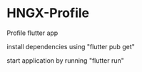 # HNGX-Profile
Profile flutter app

install dependencies using "flutter pub get"

start application by running "flutter run"
